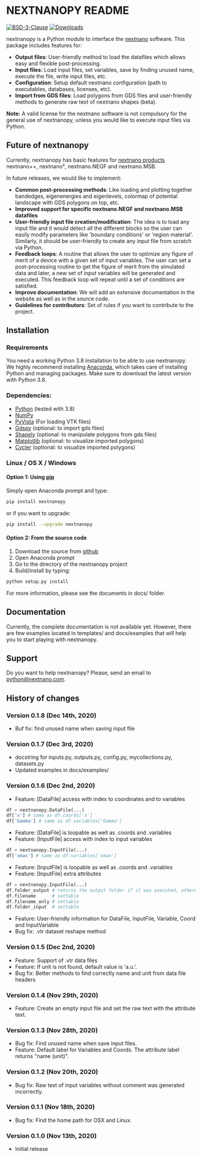# NEXTNANOPY README

[![BSD-3-Clause](https://img.shields.io/github/license/nextnanopy/nextnanopy)](https://opensource.org/licenses/BSD-3-Clause)
[![Downloads](https://img.shields.io/github/downloads/nextnanopy/nextnanopy/total)](https://github.com/nextnanopy/nextnanopy/releases)

nextnanopy is a Python module to interface the [nextnano](https://www.nextnano.com/) software. This package includes features for:
* **Output files**: User-friendly method to load the datafiles which allows easy and flexible post-processing. 
* **Input files:** Load input files, set variables, save by finding unused name, execute the file, write input files, etc.
* **Configuration**: Setup default nextnano configuration (path to executables, databases, licenses, etc).
* **Import from GDS files**: Load polygons from GDS files and user-friendly methods to generate raw text of nextnano shapes (beta).

**Note:** A valid license for the nextnano software is not compulsory for the general use of nextnanopy, unless you would like to execute input files via Python.

## Future of nextnanopy
Currently, nextnanopy has basic features for [nextnano products](https://www.nextnano.com/products/products.php) nextnano++, nextnano³, nextnano.NEGF and nextnano.MSB.

In future releases, we would like to implement:

* **Common post-processing methods**: Like loading and plotting together bandedges, eigenenergies and eigenlevels, colormap of potential landscape with GDS polygons on top, etc.
* **Improved support for specific nextnano.NEGF and nextnano.MSB datafiles**
* **User-friendly input file creation/modification**: The idea is to load any input file and it would detect all the different blocks so the user can easily modify parameters like 'boundary conditions' or 'region material'. Similarly, it should be user-friendly to create any input file from scratch via Python.
* **Feedback loops**: A routine that allows the user to optimize any figure of merit of a device with a given set of input variables. The user can set a post-processing routine to get the figure of merit from the simulated data and later, a new set of input variables will be generated and executed. This feedback loop will repeat until a set of conditions are satisfied.
* **Improve documentation**: We will add an extensive documentation in the website as well as in the source code.
* **Guidelines for contributors**: Set of rules if you want to contribute to the project.
 
## Installation

### Requirements

You need a working Python 3.8 installation to be able to use nextnanopy. We highly recommend installing [Anaconda](https://www.anaconda.com/), which takes care of installing Python and managing packages. 
Make sure to download the latest version with Python 3.8.

### Dependencies:

* [Python](https://www.python.org/) (tested with 3.8)
* [NumPy](http://numpy.scipy.org/)
* [PyVista](https://www.pyvista.org/) (For loading VTK files)
* [Gdspy](https://gdspy.readthedocs.io/) (optional: to import gds files)
* [Shapely](https://shapely.readthedocs.io/) (optional: to manipulate polygons from gds files)
* [Matplotlib](https://matplotlib.org/) (optional: to visualize imported polygons)
* [Cycler](https://pypi.org/project/Cycler/) (optional: to visualize imported polygons)

### Linux / OS X / Windows

#### Option 1: Using [pip](https://docs.python.org/3/installing/)

Simply open Anaconda prompt and type:

```sh
pip install nextnanopy
```
or if you want to upgrade:
```sh
pip install --upgrade nextnanopy
```

#### Option 2: From the source code

1. Download the source from [github](https://github.com/nextnanopy/nextnanopy)
2. Open Anaconda prompt
3. Go to the directory of the nextnanopy project
4. Build/install by typing:

```sh
python setup.py install
```

For more information, please see the documents in docs/ folder.

## Documentation

Currently, the complete documentation is not available yet. However, there are few examples located in templates/ and docs/examples that will help you to start playing with nextnanopy.


## Support

Do you want to help nextnanopy? Please, send an email to [python@nextnano.com](mailto:python@nextnano.com). 


## History of changes

### Version 0.1.8 (Dec 14th, 2020)
* Buf fix: find unused name when saving input file

### Version 0.1.7 (Dec 3rd, 2020)
* docstring for inputs.py, outputs.py, config.py, mycollections.py, datasets.py
* Updated examples in docs/examples/

### Version 0.1.6 (Dec 2nd, 2020)
* Feature: [DataFile] access with index to coordinates and to variables
```python
df = nextnanopy.DataFile(...)
df['x'] # same as df.coords['x']
df['Gamma'] # same as df.variables['Gamma']
```
* Feature: [DataFile] is loopable as well as .coords and .variables
* Feature: [InputFile] access with index to input variables
```python
df = nextnanopy.InputFile(...)
df['xmax'] # same as df.variables['xmax']
```
* Feature: [InputFile] is loopable as well as .coords and .variables
* Feature: [InputFile] extra attributes
```python
df = nextnanopy.InputFile(...)
df.folder_output # returns the output folder if it was executed, otherwise it raises an error
df.filename      # settable
df.filename_only # settable
df.folder_input  # settable
```
* Feature: User-friendly information for DataFile, InputFile, Variable, Coord and InputVariable
* Bug fix: .vtr dataset reshape method

### Version 0.1.5 (Dec 2nd, 2020)
* Feature: Support of .vtr data files
* Feature: If unit is not found, default value is 'a.u.'.
* Bug fix: Better methods to find correctly name and unit from data file headers

### Version 0.1.4 (Nov 29th, 2020)
* Feature: Create an empty input file and set the raw text with the attribute text.

### Version 0.1.3 (Nov 28th, 2020)
* Bug fix: Find unused name when save input files.
* Feature: Default label for Variables and Coords. The attribute label returns "name (unit)". 

### Version 0.1.2 (Nov 20th, 2020)
* Bug fix: Raw text of input variables without comment was generated incorrectly.

### Version 0.1.1 (Nov 18th, 2020)
* Bug fix: Find the home path for OSX and Linux.

### Version 0.1.0 (Nov 13th, 2020)
* Initial release
